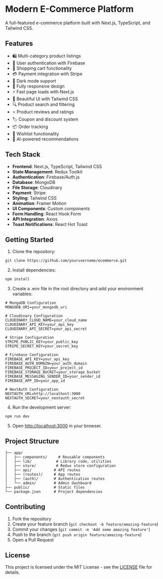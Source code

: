 # Modern E-Commerce Platform

A full-featured e-commerce platform built with Next.js, TypeScript, and Tailwind CSS.

## Features

- 🛍️ Multi-category product listings
- 🔐 User authentication with Firebase
- 🛒 Shopping cart functionality
- 💳 Payment integration with Stripe
- 🌙 Dark mode support
- 📱 Fully responsive design
- ⚡ Fast page loads with Next.js
- 🎨 Beautiful UI with Tailwind CSS
- 🔍 Product search and filtering
- ⭐ Product reviews and ratings
- 🏷️ Coupon and discount system
- 📦 Order tracking
- 💖 Wishlist functionality
- 🤖 AI-powered recommendations

## Tech Stack

- **Frontend**: Next.js, TypeScript, Tailwind CSS
- **State Management**: Redux Toolkit
- **Authentication**: Firebase/Auth.js
- **Database**: MongoDB
- **File Storage**: Cloudinary
- **Payment**: Stripe
- **Styling**: Tailwind CSS
- **Animation**: Framer Motion
- **UI Components**: Custom components
- **Form Handling**: React Hook Form
- **API Integration**: Axios
- **Toast Notifications**: React Hot Toast

## Getting Started

1. Clone the repository:
```bash
git clone https://github.com/yourusername/ecommerce.git
```

2. Install dependencies:
```bash
npm install
```

3. Create a .env file in the root directory and add your environment variables:
```env
# MongoDB Configuration
MONGODB_URI=your_mongodb_uri

# Cloudinary Configuration
CLOUDINARY_CLOUD_NAME=your_cloud_name
CLOUDINARY_API_KEY=your_api_key
CLOUDINARY_API_SECRET=your_api_secret

# Stripe Configuration
STRIPE_PUBLIC_KEY=your_public_key
STRIPE_SECRET_KEY=your_secret_key

# Firebase Configuration
FIREBASE_API_KEY=your_api_key
FIREBASE_AUTH_DOMAIN=your_auth_domain
FIREBASE_PROJECT_ID=your_project_id
FIREBASE_STORAGE_BUCKET=your_storage_bucket
FIREBASE_MESSAGING_SENDER_ID=your_sender_id
FIREBASE_APP_ID=your_app_id

# NextAuth Configuration
NEXTAUTH_URL=http://localhost:3000
NEXTAUTH_SECRET=your_nextauth_secret
```

4. Run the development server:
```bash
npm run dev
```

5. Open [http://localhost:3000](http://localhost:3000) in your browser.

## Project Structure

```
├── app/
│   ├── components/     # Reusable components
│   ├── lib/           # Library code, utilities
│   ├── store/         # Redux store configuration
│   ├── api/          # API routes
│   ├── (routes)/     # App routes
│   ├── (auth)/       # Authentication routes
│   └── admin/        # Admin dashboard
├── public/           # Static files
└── package.json      # Project dependencies
```

## Contributing

1. Fork the repository
2. Create your feature branch (`git checkout -b feature/amazing-feature`)
3. Commit your changes (`git commit -m 'Add some amazing feature'`)
4. Push to the branch (`git push origin feature/amazing-feature`)
5. Open a Pull Request

## License

This project is licensed under the MIT License - see the [LICENSE](LICENSE) file for details.
